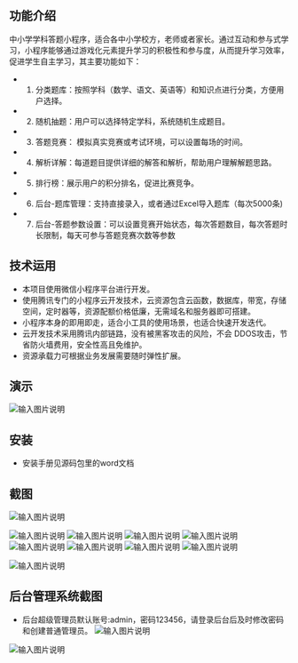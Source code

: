 ## 功能介绍 

 
 中小学学科答题小程序，适合各中小学校方，老师或者家长。通过互动和参与式学习，小程序能够通过游戏化元素提升学习的积极性和参与度，从而提升学习效率，促进学生自主学习，其主要功能如下： 
- 1. 分类题库：按照学科（数学、语文、英语等）和知识点进行分类，方便用户选择。
- 2. 随机抽题：用户可以选择特定学科，系统随机生成题目。
- 3. 答题竞赛： 模拟真实竞赛或考试环境，可以设置每场的时间。
- 4. 解析详解：每道题目提供详细的解答和解析，帮助用户理解解题思路。
- 5. 排行榜：展示用户的积分排名，促进比赛竞争。
- 6. 后台-题库管理：支持直接录入，或者通过Excel导入题库（每次5000条)
- 7. 后台-答题参数设置：可以设置竞赛开始状态，每次答题数目，每次答题时长限制，每天可参与答题竞赛次数等参数



## 技术运用
- 本项目使用微信小程序平台进行开发。
- 使用腾讯专门的小程序云开发技术，云资源包含云函数，数据库，带宽，存储空间，定时器等，资源配额价格低廉，无需域名和服务器即可搭建。
- 小程序本身的即用即走，适合小工具的使用场景，也适合快速开发迭代。
- 云开发技术采用腾讯内部链路，没有被黑客攻击的风险，不会 DDOS攻击，节省防火墙费用，安全性高且免维护。
- 资源承载力可根据业务发展需要随时弹性扩展。   



## 演示 
 ![输入图片说明](demo/%E4%BA%8C%E7%BB%B4%E7%A0%81.png)

## 安装

- 安装手册见源码包里的word文档 



## 截图

![输入图片说明](demo/0%E9%A6%96%E9%A1%B5.png)

![输入图片说明](demo/2%E7%AB%9E%E8%B5%9B.png)
![输入图片说明](demo/3%E7%AB%9E%E8%B5%9B.png)
![输入图片说明](demo/4%E8%AE%AD%E7%BB%83.png)
 ![输入图片说明](demo/5%E8%A7%84%E5%88%99.png)
![输入图片说明](demo/6%E6%8E%92%E8%A1%8C.png)
![输入图片说明](demo/7%E5%85%AC%E5%91%8A.png)
![输入图片说明](demo/8%E6%88%91%E7%9A%84.png)
![输入图片说明](demo/9%E6%88%91%E7%9A%84%E7%AD%94%E9%A2%98%E8%AE%B0%E5%BD%95.png)

![输入图片说明](demo/10%E7%AD%94%E9%A2%98%E7%BB%93%E6%9E%9C.png)



## 后台管理系统截图 
- 后台超级管理员默认账号:admin，密码123456，请登录后台后及时修改密码和创建普通管理员。
![输入图片说明](demo/80%E5%90%8E%E5%8F%B0-%E9%A6%96%E9%A1%B5.png)

![输入图片说明](demo/81%E5%90%8E%E5%8F%B0-%E7%94%A8%E6%88%B7%E7%AE%A1%E7%90%86.png)
 






